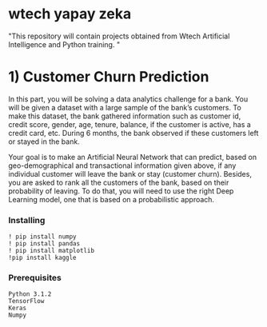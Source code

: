# wtech yapay zeka
"This repository will contain projects obtained from Wtech Artificial Intelligence and Python training. "

# 1) Customer Churn Prediction
In this part, you will be solving a data analytics challenge for a bank. You will be given a dataset with a large sample of the bank’s customers. To make this dataset, the bank gathered information such as customer id, credit score, gender, age, tenure, balance, if the customer is active, has a credit card, etc. During 6 months, the bank observed if these customers left or stayed in the bank.

Your goal is to make an Artificial Neural Network that can predict, based on geo-demographical and transactional information given above, if any individual customer will leave the bank or stay (customer churn). Besides, you are asked to rank all the customers of the bank, based on their probability of leaving. To do that, you will need to use the right Deep Learning model, one that is based on a probabilistic approach.
### Installing

```
! pip install numpy
! pip install pandas
! pip install matplotlib
!pip install kaggle
```

### Prerequisites
```
Python 3.1.2
TensorFlow
Keras
Numpy
```


